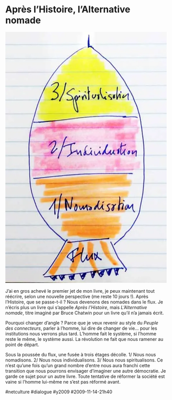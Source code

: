 # Après l’Histoire, l’Alternative nomade

![Initiation](_i/initiation.webp)

J’ai en gros achevé le premier jet de mon livre, je peux maintenant tout réécrire, selon une nouvelle perspective (me reste 10 jours !). Après l’Histoire, que se passe-t-il ? Nous devenons des nomades dans le flux. Je n’écris plus un livre qui s’appelle *Après l’Histoire*, mais *L’Alternative nomade*, titre imaginé par Bruce Chatwin pour un livre qu’il n’a jamais écrit.

Pourquoi changer d’angle ? Parce que je veux revenir au style du *Peuple des connecteurs*, parler à l’homme, lui dire de changer de vie… pour les institutions nous verrons plus tard. L’homme fait le système, si l’homme reste le même, le système aussi. La révolution ne fait que nous ramener au point de départ.

Sous la poussée du flux, une fusée à trois étages décolle. 1/ Nous nous nomadisons. 2/ Nous nous individualisons. 3/ Nous nous spiritualisons. Ce n’est qu’une fois qu’un grand nombre d’entre nous aura franchi cette transition que nous pourrons envisager d’imaginer une autre démocratie. Je garde ce sujet pour un autre livre. Toute tentative de réformer la société est vaine si l’homme lui-même ne s’est pas réformé avant.

#netculture #dialogue #y2009 #2009-11-14-21h40
